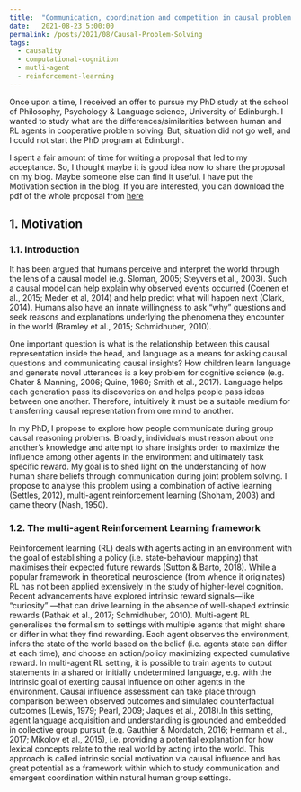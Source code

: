 ```yaml
---
title:  "Communication, coordination and competition in causal problem solving"
date:   2021-08-23 5:00:00
permalink: /posts/2021/08/Causal-Problem-Solving
tags:
  - causality
  - computational-cognition
  - mutli-agent
  - reinforcement-learning
---
```

Once upon a time, I received an offer to pursue my PhD study at the school of Philosophy, Psychology & Language science, University
of Edinburgh. I wanted to study what are the differences/similarities between human and RL agents in cooperative problem solving. But,
situation did not go well, and I could not start the PhD program at Edinburgh.

I spent a fair amount of time for writing a proposal that led to my acceptance. So, I thought maybe it is good idea now to share the
proposal on my blog. Maybe someone else can find it useful. I have put the Motivation section in the blog. If you are interested, you can
download the pdf of the whole proposal from [here](https://hfooladi.github.io//files/Edinburgh_Proposal_Hosein_Fooladi_Final.pdf)  

## 1. Motivation

### 1.1. Introduction

It has been argued that humans perceive and interpret the world through the lens of a causal model (e.g. Sloman, 2005; Steyvers et al., 2003). Such a causal model can help explain why observed events occurred (Coenen et al., 2015; Meder et al, 2014) and help predict what will happen next (Clark, 2014). Humans also have an innate willingness to ask “why” questions and seek reasons and explanations underlying the phenomena they encounter in the world (Bramley et al., 2015; Schmidhuber, 2010).

One important question is what is the relationship between this causal representation inside the head, and language as a means for asking causal questions and communicating causal insights? How children learn language and generate novel utterances is a key problem for cognitive science (e.g. Chater & Manning, 2006; Quine, 1960; Smith et al., 2017). Language helps each generation pass its discoveries on and helps people pass ideas between one another. Therefore, intuitively it must be a suitable medium for transferring causal representation from one mind to another.

In my PhD, I propose to explore how people communicate during group causal reasoning problems. Broadly, individuals must reason about one another’s knowledge and attempt to share insights order to maximize the influence among other agents in the environment and ultimately task specific reward. My goal is to shed light on the understanding of how human share beliefs through communication during joint problem solving. I propose to analyse this problem using a combination of active learning (Settles, 2012), multi-agent reinforcement learning (Shoham, 2003) and game theory (Nash, 1950).

### 1.2. The multi-agent Reinforcement Learning framework

Reinforcement learning (RL) deals with agents acting in an environment with the goal of establishing a policy (i.e. state-behaviour mapping) that maximises their expected future rewards (Sutton & Barto, 2018). While a popular framework in theoretical neuroscience (from whence it originates) RL has not been applied extensively in the study of higher-level cognition. Recent advancements have explored intrinsic reward signals—like “curiosity” —that can drive learning in the absence of well-shaped extrinsic rewards (Pathak et al., 2017; Schmidhuber, 2010). Multi-agent RL generalises the formalism to settings with multiple agents that might share or differ in what they find rewarding. Each agent observes the environment, infers the state of the world based on the belief (i.e. agents state can differ at each time), and choose an action/policy maximizing expected cumulative reward. In multi-agent RL setting, it is possible to train agents to output statements in a shared or initially undetermined language, e.g. with the intrinsic goal of exerting causal influence on other agents in the environment. Causal influence assessment can take place through comparison between observed outcomes and simulated counterfactual outcomes (Lewis, 1979; Pearl, 2009; Jaques et al., 2018).In this setting, agent language acquisition and understanding is grounded and embedded in collective group pursuit (e.g. Gauthier & Mordatch, 2016; Hermann et al., 2017; Mikolov et al., 2015), i.e. providing a potential explanation for how lexical concepts relate to the real world by acting into the world. This approach is called intrinsic social motivation via causal influence and has great potential as a framework within which to study communication and emergent coordination within natural human group settings.